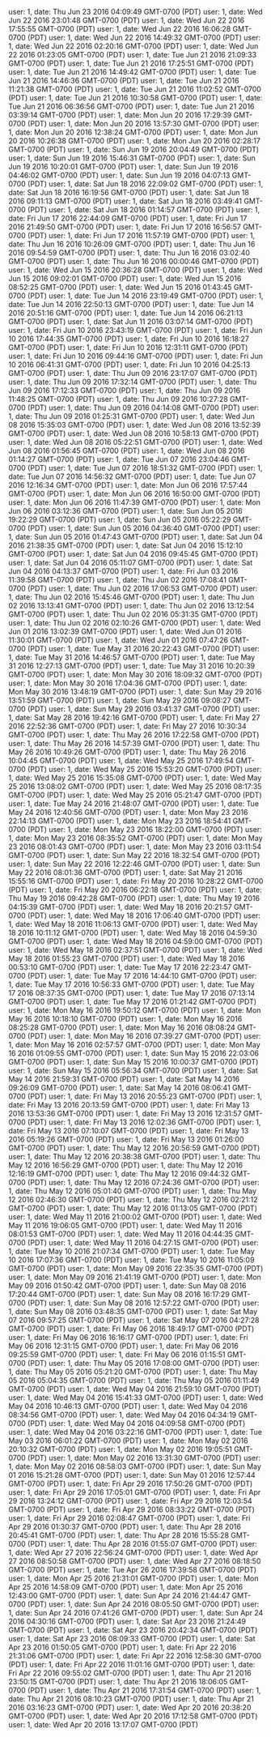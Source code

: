 user: 1, date: Thu Jun 23 2016 04:09:49 GMT-0700 (PDT)
user: 1, date: Wed Jun 22 2016 23:01:48 GMT-0700 (PDT)
user: 1, date: Wed Jun 22 2016 17:55:55 GMT-0700 (PDT)
user: 1, date: Wed Jun 22 2016 16:06:28 GMT-0700 (PDT)
user: 1, date: Wed Jun 22 2016 14:49:32 GMT-0700 (PDT)
user: 1, date: Wed Jun 22 2016 02:20:16 GMT-0700 (PDT)
user: 1, date: Wed Jun 22 2016 01:23:05 GMT-0700 (PDT)
user: 1, date: Tue Jun 21 2016 21:09:33 GMT-0700 (PDT)
user: 1, date: Tue Jun 21 2016 17:25:51 GMT-0700 (PDT)
user: 1, date: Tue Jun 21 2016 14:49:42 GMT-0700 (PDT)
user: 1, date: Tue Jun 21 2016 14:46:36 GMT-0700 (PDT)
user: 1, date: Tue Jun 21 2016 11:21:38 GMT-0700 (PDT)
user: 1, date: Tue Jun 21 2016 11:02:52 GMT-0700 (PDT)
user: 1, date: Tue Jun 21 2016 10:30:58 GMT-0700 (PDT)
user: 1, date: Tue Jun 21 2016 06:36:56 GMT-0700 (PDT)
user: 1, date: Tue Jun 21 2016 03:39:14 GMT-0700 (PDT)
user: 1, date: Mon Jun 20 2016 17:29:39 GMT-0700 (PDT)
user: 1, date: Mon Jun 20 2016 13:57:30 GMT-0700 (PDT)
user: 1, date: Mon Jun 20 2016 12:38:24 GMT-0700 (PDT)
user: 1, date: Mon Jun 20 2016 10:26:38 GMT-0700 (PDT)
user: 1, date: Mon Jun 20 2016 02:28:17 GMT-0700 (PDT)
user: 1, date: Sun Jun 19 2016 20:04:49 GMT-0700 (PDT)
user: 1, date: Sun Jun 19 2016 15:46:31 GMT-0700 (PDT)
user: 1, date: Sun Jun 19 2016 10:20:01 GMT-0700 (PDT)
user: 1, date: Sun Jun 19 2016 04:46:02 GMT-0700 (PDT)
user: 1, date: Sun Jun 19 2016 04:07:13 GMT-0700 (PDT)
user: 1, date: Sat Jun 18 2016 22:09:02 GMT-0700 (PDT)
user: 1, date: Sat Jun 18 2016 16:19:56 GMT-0700 (PDT)
user: 1, date: Sat Jun 18 2016 09:11:13 GMT-0700 (PDT)
user: 1, date: Sat Jun 18 2016 03:49:41 GMT-0700 (PDT)
user: 1, date: Sat Jun 18 2016 01:14:57 GMT-0700 (PDT)
user: 1, date: Fri Jun 17 2016 22:44:09 GMT-0700 (PDT)
user: 1, date: Fri Jun 17 2016 21:49:50 GMT-0700 (PDT)
user: 1, date: Fri Jun 17 2016 16:56:57 GMT-0700 (PDT)
user: 1, date: Fri Jun 17 2016 11:57:19 GMT-0700 (PDT)
user: 1, date: Thu Jun 16 2016 10:26:09 GMT-0700 (PDT)
user: 1, date: Thu Jun 16 2016 09:54:59 GMT-0700 (PDT)
user: 1, date: Thu Jun 16 2016 03:02:40 GMT-0700 (PDT)
user: 1, date: Thu Jun 16 2016 00:00:46 GMT-0700 (PDT)
user: 1, date: Wed Jun 15 2016 20:36:28 GMT-0700 (PDT)
user: 1, date: Wed Jun 15 2016 09:02:01 GMT-0700 (PDT)
user: 1, date: Wed Jun 15 2016 08:52:25 GMT-0700 (PDT)
user: 1, date: Wed Jun 15 2016 01:43:45 GMT-0700 (PDT)
user: 1, date: Tue Jun 14 2016 23:19:49 GMT-0700 (PDT)
user: 1, date: Tue Jun 14 2016 22:50:13 GMT-0700 (PDT)
user: 1, date: Tue Jun 14 2016 20:51:16 GMT-0700 (PDT)
user: 1, date: Tue Jun 14 2016 06:21:13 GMT-0700 (PDT)
user: 1, date: Sat Jun 11 2016 03:07:14 GMT-0700 (PDT)
user: 1, date: Fri Jun 10 2016 23:43:19 GMT-0700 (PDT)
user: 1, date: Fri Jun 10 2016 17:44:35 GMT-0700 (PDT)
user: 1, date: Fri Jun 10 2016 16:18:27 GMT-0700 (PDT)
user: 1, date: Fri Jun 10 2016 12:31:11 GMT-0700 (PDT)
user: 1, date: Fri Jun 10 2016 09:44:16 GMT-0700 (PDT)
user: 1, date: Fri Jun 10 2016 06:41:31 GMT-0700 (PDT)
user: 1, date: Fri Jun 10 2016 04:25:13 GMT-0700 (PDT)
user: 1, date: Thu Jun 09 2016 23:17:07 GMT-0700 (PDT)
user: 1, date: Thu Jun 09 2016 17:32:14 GMT-0700 (PDT)
user: 1, date: Thu Jun 09 2016 17:12:33 GMT-0700 (PDT)
user: 1, date: Thu Jun 09 2016 11:48:25 GMT-0700 (PDT)
user: 1, date: Thu Jun 09 2016 10:27:28 GMT-0700 (PDT)
user: 1, date: Thu Jun 09 2016 04:14:08 GMT-0700 (PDT)
user: 1, date: Thu Jun 09 2016 01:25:31 GMT-0700 (PDT)
user: 1, date: Wed Jun 08 2016 15:35:03 GMT-0700 (PDT)
user: 1, date: Wed Jun 08 2016 13:52:39 GMT-0700 (PDT)
user: 1, date: Wed Jun 08 2016 10:58:13 GMT-0700 (PDT)
user: 1, date: Wed Jun 08 2016 05:22:51 GMT-0700 (PDT)
user: 1, date: Wed Jun 08 2016 01:56:45 GMT-0700 (PDT)
user: 1, date: Wed Jun 08 2016 01:14:27 GMT-0700 (PDT)
user: 1, date: Tue Jun 07 2016 23:04:46 GMT-0700 (PDT)
user: 1, date: Tue Jun 07 2016 18:51:32 GMT-0700 (PDT)
user: 1, date: Tue Jun 07 2016 14:56:32 GMT-0700 (PDT)
user: 1, date: Tue Jun 07 2016 12:16:34 GMT-0700 (PDT)
user: 1, date: Mon Jun 06 2016 17:57:44 GMT-0700 (PDT)
user: 1, date: Mon Jun 06 2016 16:50:00 GMT-0700 (PDT)
user: 1, date: Mon Jun 06 2016 11:47:39 GMT-0700 (PDT)
user: 1, date: Mon Jun 06 2016 03:12:36 GMT-0700 (PDT)
user: 1, date: Sun Jun 05 2016 19:22:29 GMT-0700 (PDT)
user: 1, date: Sun Jun 05 2016 05:22:29 GMT-0700 (PDT)
user: 1, date: Sun Jun 05 2016 04:36:40 GMT-0700 (PDT)
user: 1, date: Sun Jun 05 2016 01:47:43 GMT-0700 (PDT)
user: 1, date: Sat Jun 04 2016 21:38:35 GMT-0700 (PDT)
user: 1, date: Sat Jun 04 2016 15:12:10 GMT-0700 (PDT)
user: 1, date: Sat Jun 04 2016 09:45:45 GMT-0700 (PDT)
user: 1, date: Sat Jun 04 2016 05:11:07 GMT-0700 (PDT)
user: 1, date: Sat Jun 04 2016 04:13:37 GMT-0700 (PDT)
user: 1, date: Fri Jun 03 2016 11:39:58 GMT-0700 (PDT)
user: 1, date: Thu Jun 02 2016 17:08:41 GMT-0700 (PDT)
user: 1, date: Thu Jun 02 2016 17:06:53 GMT-0700 (PDT)
user: 1, date: Thu Jun 02 2016 15:45:46 GMT-0700 (PDT)
user: 1, date: Thu Jun 02 2016 13:13:41 GMT-0700 (PDT)
user: 1, date: Thu Jun 02 2016 13:12:54 GMT-0700 (PDT)
user: 1, date: Thu Jun 02 2016 05:31:35 GMT-0700 (PDT)
user: 1, date: Thu Jun 02 2016 02:10:26 GMT-0700 (PDT)
user: 1, date: Wed Jun 01 2016 13:02:39 GMT-0700 (PDT)
user: 1, date: Wed Jun 01 2016 11:30:01 GMT-0700 (PDT)
user: 1, date: Wed Jun 01 2016 07:47:26 GMT-0700 (PDT)
user: 1, date: Tue May 31 2016 20:22:43 GMT-0700 (PDT)
user: 1, date: Tue May 31 2016 14:46:57 GMT-0700 (PDT)
user: 1, date: Tue May 31 2016 12:27:13 GMT-0700 (PDT)
user: 1, date: Tue May 31 2016 10:20:39 GMT-0700 (PDT)
user: 1, date: Mon May 30 2016 18:09:32 GMT-0700 (PDT)
user: 1, date: Mon May 30 2016 17:04:36 GMT-0700 (PDT)
user: 1, date: Mon May 30 2016 13:48:19 GMT-0700 (PDT)
user: 1, date: Sun May 29 2016 13:51:59 GMT-0700 (PDT)
user: 1, date: Sun May 29 2016 09:08:27 GMT-0700 (PDT)
user: 1, date: Sun May 29 2016 03:41:37 GMT-0700 (PDT)
user: 1, date: Sat May 28 2016 19:42:16 GMT-0700 (PDT)
user: 1, date: Fri May 27 2016 22:52:36 GMT-0700 (PDT)
user: 1, date: Fri May 27 2016 10:30:34 GMT-0700 (PDT)
user: 1, date: Thu May 26 2016 17:22:58 GMT-0700 (PDT)
user: 1, date: Thu May 26 2016 14:57:39 GMT-0700 (PDT)
user: 1, date: Thu May 26 2016 10:49:26 GMT-0700 (PDT)
user: 1, date: Thu May 26 2016 10:04:45 GMT-0700 (PDT)
user: 1, date: Wed May 25 2016 17:49:54 GMT-0700 (PDT)
user: 1, date: Wed May 25 2016 15:53:20 GMT-0700 (PDT)
user: 1, date: Wed May 25 2016 15:35:08 GMT-0700 (PDT)
user: 1, date: Wed May 25 2016 13:08:02 GMT-0700 (PDT)
user: 1, date: Wed May 25 2016 08:17:35 GMT-0700 (PDT)
user: 1, date: Wed May 25 2016 05:21:47 GMT-0700 (PDT)
user: 1, date: Tue May 24 2016 21:48:07 GMT-0700 (PDT)
user: 1, date: Tue May 24 2016 12:40:56 GMT-0700 (PDT)
user: 1, date: Mon May 23 2016 22:14:13 GMT-0700 (PDT)
user: 1, date: Mon May 23 2016 18:54:41 GMT-0700 (PDT)
user: 1, date: Mon May 23 2016 18:22:00 GMT-0700 (PDT)
user: 1, date: Mon May 23 2016 08:35:52 GMT-0700 (PDT)
user: 1, date: Mon May 23 2016 08:01:43 GMT-0700 (PDT)
user: 1, date: Mon May 23 2016 03:11:54 GMT-0700 (PDT)
user: 1, date: Sun May 22 2016 18:32:54 GMT-0700 (PDT)
user: 1, date: Sun May 22 2016 12:22:46 GMT-0700 (PDT)
user: 1, date: Sun May 22 2016 08:01:36 GMT-0700 (PDT)
user: 1, date: Sat May 21 2016 15:55:16 GMT-0700 (PDT)
user: 1, date: Fri May 20 2016 10:28:22 GMT-0700 (PDT)
user: 1, date: Fri May 20 2016 06:22:18 GMT-0700 (PDT)
user: 1, date: Thu May 19 2016 09:42:28 GMT-0700 (PDT)
user: 1, date: Thu May 19 2016 04:15:39 GMT-0700 (PDT)
user: 1, date: Wed May 18 2016 20:21:57 GMT-0700 (PDT)
user: 1, date: Wed May 18 2016 17:06:40 GMT-0700 (PDT)
user: 1, date: Wed May 18 2016 11:06:13 GMT-0700 (PDT)
user: 1, date: Wed May 18 2016 10:11:12 GMT-0700 (PDT)
user: 1, date: Wed May 18 2016 04:59:30 GMT-0700 (PDT)
user: 1, date: Wed May 18 2016 04:59:00 GMT-0700 (PDT)
user: 1, date: Wed May 18 2016 02:37:51 GMT-0700 (PDT)
user: 1, date: Wed May 18 2016 01:55:23 GMT-0700 (PDT)
user: 1, date: Wed May 18 2016 00:53:10 GMT-0700 (PDT)
user: 1, date: Tue May 17 2016 22:23:47 GMT-0700 (PDT)
user: 1, date: Tue May 17 2016 14:44:10 GMT-0700 (PDT)
user: 1, date: Tue May 17 2016 10:56:33 GMT-0700 (PDT)
user: 1, date: Tue May 17 2016 08:37:35 GMT-0700 (PDT)
user: 1, date: Tue May 17 2016 07:13:14 GMT-0700 (PDT)
user: 1, date: Tue May 17 2016 01:21:42 GMT-0700 (PDT)
user: 1, date: Mon May 16 2016 19:50:12 GMT-0700 (PDT)
user: 1, date: Mon May 16 2016 10:18:10 GMT-0700 (PDT)
user: 1, date: Mon May 16 2016 08:25:28 GMT-0700 (PDT)
user: 1, date: Mon May 16 2016 08:08:24 GMT-0700 (PDT)
user: 1, date: Mon May 16 2016 07:39:27 GMT-0700 (PDT)
user: 1, date: Mon May 16 2016 02:57:57 GMT-0700 (PDT)
user: 1, date: Mon May 16 2016 01:09:55 GMT-0700 (PDT)
user: 1, date: Sun May 15 2016 22:03:06 GMT-0700 (PDT)
user: 1, date: Sun May 15 2016 10:00:37 GMT-0700 (PDT)
user: 1, date: Sun May 15 2016 05:56:34 GMT-0700 (PDT)
user: 1, date: Sat May 14 2016 21:59:31 GMT-0700 (PDT)
user: 1, date: Sat May 14 2016 09:26:09 GMT-0700 (PDT)
user: 1, date: Sat May 14 2016 08:06:41 GMT-0700 (PDT)
user: 1, date: Fri May 13 2016 20:55:23 GMT-0700 (PDT)
user: 1, date: Fri May 13 2016 20:13:59 GMT-0700 (PDT)
user: 1, date: Fri May 13 2016 13:53:36 GMT-0700 (PDT)
user: 1, date: Fri May 13 2016 12:31:57 GMT-0700 (PDT)
user: 1, date: Fri May 13 2016 12:02:36 GMT-0700 (PDT)
user: 1, date: Fri May 13 2016 07:10:07 GMT-0700 (PDT)
user: 1, date: Fri May 13 2016 05:19:26 GMT-0700 (PDT)
user: 1, date: Fri May 13 2016 01:26:00 GMT-0700 (PDT)
user: 1, date: Thu May 12 2016 20:56:59 GMT-0700 (PDT)
user: 1, date: Thu May 12 2016 20:38:38 GMT-0700 (PDT)
user: 1, date: Thu May 12 2016 16:56:29 GMT-0700 (PDT)
user: 1, date: Thu May 12 2016 12:16:19 GMT-0700 (PDT)
user: 1, date: Thu May 12 2016 09:44:32 GMT-0700 (PDT)
user: 1, date: Thu May 12 2016 07:24:36 GMT-0700 (PDT)
user: 1, date: Thu May 12 2016 05:01:40 GMT-0700 (PDT)
user: 1, date: Thu May 12 2016 02:46:30 GMT-0700 (PDT)
user: 1, date: Thu May 12 2016 02:21:12 GMT-0700 (PDT)
user: 1, date: Thu May 12 2016 01:13:05 GMT-0700 (PDT)
user: 1, date: Wed May 11 2016 21:00:02 GMT-0700 (PDT)
user: 1, date: Wed May 11 2016 19:06:05 GMT-0700 (PDT)
user: 1, date: Wed May 11 2016 08:01:53 GMT-0700 (PDT)
user: 1, date: Wed May 11 2016 04:44:35 GMT-0700 (PDT)
user: 1, date: Wed May 11 2016 04:27:15 GMT-0700 (PDT)
user: 1, date: Tue May 10 2016 21:07:34 GMT-0700 (PDT)
user: 1, date: Tue May 10 2016 17:07:36 GMT-0700 (PDT)
user: 1, date: Tue May 10 2016 11:05:09 GMT-0700 (PDT)
user: 1, date: Mon May 09 2016 22:35:35 GMT-0700 (PDT)
user: 1, date: Mon May 09 2016 21:41:19 GMT-0700 (PDT)
user: 1, date: Mon May 09 2016 01:50:42 GMT-0700 (PDT)
user: 1, date: Sun May 08 2016 17:20:44 GMT-0700 (PDT)
user: 1, date: Sun May 08 2016 16:17:29 GMT-0700 (PDT)
user: 1, date: Sun May 08 2016 12:57:22 GMT-0700 (PDT)
user: 1, date: Sun May 08 2016 03:48:35 GMT-0700 (PDT)
user: 1, date: Sat May 07 2016 09:57:25 GMT-0700 (PDT)
user: 1, date: Sat May 07 2016 04:27:28 GMT-0700 (PDT)
user: 1, date: Fri May 06 2016 18:49:17 GMT-0700 (PDT)
user: 1, date: Fri May 06 2016 16:16:17 GMT-0700 (PDT)
user: 1, date: Fri May 06 2016 12:31:15 GMT-0700 (PDT)
user: 1, date: Fri May 06 2016 09:25:59 GMT-0700 (PDT)
user: 1, date: Fri May 06 2016 01:15:51 GMT-0700 (PDT)
user: 1, date: Thu May 05 2016 17:08:00 GMT-0700 (PDT)
user: 1, date: Thu May 05 2016 05:21:20 GMT-0700 (PDT)
user: 1, date: Thu May 05 2016 05:04:35 GMT-0700 (PDT)
user: 1, date: Thu May 05 2016 01:11:49 GMT-0700 (PDT)
user: 1, date: Wed May 04 2016 21:59:10 GMT-0700 (PDT)
user: 1, date: Wed May 04 2016 15:41:33 GMT-0700 (PDT)
user: 1, date: Wed May 04 2016 10:46:13 GMT-0700 (PDT)
user: 1, date: Wed May 04 2016 08:34:56 GMT-0700 (PDT)
user: 1, date: Wed May 04 2016 04:34:19 GMT-0700 (PDT)
user: 1, date: Wed May 04 2016 04:09:58 GMT-0700 (PDT)
user: 1, date: Wed May 04 2016 03:22:16 GMT-0700 (PDT)
user: 1, date: Tue May 03 2016 06:01:22 GMT-0700 (PDT)
user: 1, date: Mon May 02 2016 20:10:32 GMT-0700 (PDT)
user: 1, date: Mon May 02 2016 19:05:51 GMT-0700 (PDT)
user: 1, date: Mon May 02 2016 13:31:30 GMT-0700 (PDT)
user: 1, date: Mon May 02 2016 08:58:03 GMT-0700 (PDT)
user: 1, date: Sun May 01 2016 15:21:28 GMT-0700 (PDT)
user: 1, date: Sun May 01 2016 12:57:44 GMT-0700 (PDT)
user: 1, date: Fri Apr 29 2016 17:50:26 GMT-0700 (PDT)
user: 1, date: Fri Apr 29 2016 17:05:01 GMT-0700 (PDT)
user: 1, date: Fri Apr 29 2016 13:24:12 GMT-0700 (PDT)
user: 1, date: Fri Apr 29 2016 12:03:54 GMT-0700 (PDT)
user: 1, date: Fri Apr 29 2016 08:33:22 GMT-0700 (PDT)
user: 1, date: Fri Apr 29 2016 02:08:47 GMT-0700 (PDT)
user: 1, date: Fri Apr 29 2016 01:30:37 GMT-0700 (PDT)
user: 1, date: Thu Apr 28 2016 20:45:41 GMT-0700 (PDT)
user: 1, date: Thu Apr 28 2016 15:55:28 GMT-0700 (PDT)
user: 1, date: Thu Apr 28 2016 01:55:07 GMT-0700 (PDT)
user: 1, date: Wed Apr 27 2016 22:56:24 GMT-0700 (PDT)
user: 1, date: Wed Apr 27 2016 08:50:58 GMT-0700 (PDT)
user: 1, date: Wed Apr 27 2016 08:18:50 GMT-0700 (PDT)
user: 1, date: Tue Apr 26 2016 17:39:58 GMT-0700 (PDT)
user: 1, date: Mon Apr 25 2016 21:31:01 GMT-0700 (PDT)
user: 1, date: Mon Apr 25 2016 14:58:09 GMT-0700 (PDT)
user: 1, date: Mon Apr 25 2016 12:43:00 GMT-0700 (PDT)
user: 1, date: Sun Apr 24 2016 21:44:47 GMT-0700 (PDT)
user: 1, date: Sun Apr 24 2016 08:05:50 GMT-0700 (PDT)
user: 1, date: Sun Apr 24 2016 07:41:26 GMT-0700 (PDT)
user: 1, date: Sun Apr 24 2016 04:30:16 GMT-0700 (PDT)
user: 1, date: Sat Apr 23 2016 21:24:49 GMT-0700 (PDT)
user: 1, date: Sat Apr 23 2016 20:42:34 GMT-0700 (PDT)
user: 1, date: Sat Apr 23 2016 08:09:33 GMT-0700 (PDT)
user: 1, date: Sat Apr 23 2016 01:50:05 GMT-0700 (PDT)
user: 1, date: Fri Apr 22 2016 21:31:06 GMT-0700 (PDT)
user: 1, date: Fri Apr 22 2016 12:58:30 GMT-0700 (PDT)
user: 1, date: Fri Apr 22 2016 11:01:16 GMT-0700 (PDT)
user: 1, date: Fri Apr 22 2016 09:55:02 GMT-0700 (PDT)
user: 1, date: Thu Apr 21 2016 23:50:15 GMT-0700 (PDT)
user: 1, date: Thu Apr 21 2016 18:06:05 GMT-0700 (PDT)
user: 1, date: Thu Apr 21 2016 17:31:54 GMT-0700 (PDT)
user: 1, date: Thu Apr 21 2016 08:10:23 GMT-0700 (PDT)
user: 1, date: Thu Apr 21 2016 03:16:23 GMT-0700 (PDT)
user: 1, date: Wed Apr 20 2016 20:38:20 GMT-0700 (PDT)
user: 1, date: Wed Apr 20 2016 17:12:58 GMT-0700 (PDT)
user: 1, date: Wed Apr 20 2016 13:17:07 GMT-0700 (PDT)
